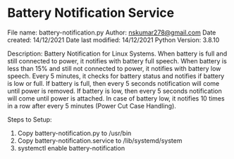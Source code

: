 # Battery Notification Service
File name: battery-notification.py
Author: nskumar278@gmail.com
Date created: 14/12/2021
Date last modified: 14/12/2021
Python Version: 3.8.10

Description: 
Battery Notification for Linux Systems. 
When battery is full and still connected to power, it notifies with battery full speech.
When battery is less than 15% and still not connected to power, it notifies with battery low speech.
Every 5 minutes, it checks for battery status and notifies if battery is low or full.
If battery is full, then every 5 seconds notification will come until power is removed.
If battery is low, then every 5 seconds notification will come until power is attached. 
In case of battery low, it notifies 10 times in a row after every 5 minutes (Power Cut Case Handling).

Steps to Setup:
1. Copy battery-notification.py to /usr/bin
2. Copy battery-notification.service to /lib/systemd/system
3. systemctl enable battery-notification
